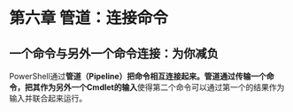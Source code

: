 # 第六章 管道：连接命令
## 一个命令与另外一个命令连接：为你减负
PowerShell通过**管道（Pipeline）**把命令相互连接起来。管道通过传输一个命令，把其**作为另外一个Cmdlet的输入**使得第二个命令可以通过第一个的结果作为输入并联合起来运行。
